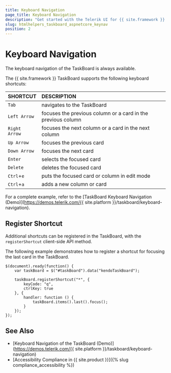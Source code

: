 ```yaml
---
title: Keyboard Navigation
page_title: Keyboard Navigation
description: "Get started with the Telerik UI for {{ site.framework }} TaskBoard and learn about the accessibility support it provides through its keyboard navigation functionality."
slug: htmlhelpers_taskboard_aspnetcore_keynav
position: 2
---
```


# Keyboard Navigation

The keyboard navigation of the TaskBoard is always available.

The {{ site.framework }} TaskBoard supports the following keyboard shortcuts:

| SHORTCUT						| DESCRIPTION				                                                        |
|:---                 |:---                                                                                |
| `Tab`             | navigates to the TaskBoard|
| `Left Arrow`     | focuses the previous column or a card in the previous column|
| `Right Arrow`    | focuses the next column or a card in the next column|
| `Up Arrow`       | focuses the previous card|
| `Down Arrow`     | focuses the next card|
| `Enter`          | selects the focused card|
| `Delete`         | deletes the focused card|
| `Ctrl`+`e`       | puts the focused card or column in edit mode|
| `Ctrl`+`a`       | adds a new column or card|

For a complete example, refer to the [TaskBoard Keyboard Navigation (Demo)](https://demos.telerik.com/{{ site.platform }}/taskboard/keyboard-navigation).

## Register Shortcut

Additional shortcuts can be registered in the TaskBoard, with the `registerShortcut` client-side API method.

The following example demonstrates how to register a shortcut for focusing the last card in the TaskBoard.

    $(document).ready(function() {
        var taskBoard = $("#taskBoard").data("kendoTaskBoard");

        taskBoard.registerShortcut("*", {
            keyCode: "q",
            ctrlKey: true
        }, {
            handler: function () {
                taskBoard.items().last().focus();
            }
        });
    });
    

## See Also

* [Keyboard Navigation of the TaskBoard (Demo)](https://demos.telerik.com/{{ site.platform }}/taskboard/keyboard-navigation)
* [Accessibility Compliance in {{ site.product }}]({% slug compliance_accessibility %})
